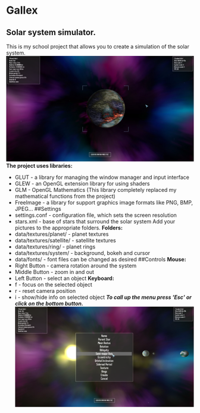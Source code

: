 # Gallex
## Solar system simulator.
This is my school project that allows you to create a simulation of the solar system. 
![create planet menu](https://github.com/archylex/Gallex/blob/master/screenshots/2.png)
**The project uses libraries:**
* GLUT - a library for managing the window manager and input interface
* GLEW - an OpenGL extension library for using shaders
* GLM - OpenGL Mathematics (This library completely replaced my mathematical functions from the project)
* FreeImage - a library for support graphics image formats like PNG, BMP, JPEG...
##Settings
* settings.conf - configuration file, which sets the screen resolution
* stars.xml - base of stars that surround the solar system
Add your pictures to the appropriate folders.
**Folders:**
* data/textures/planet/ - planet textures
* data/textures/satellite/ - satellite textures
* data/textures/ring/ - planet rings
* data/textures/system/ - background, bokeh and cursor
* data/fonts/ - font files can be changed as desired
##Controls
**Mouse:**
* Right Button - camera rotation around the system
* Middle Button - zoom in and out
* Left Button - select an object
**Keyboard:**
* f - focus on the selected object
* r - reset camera position
* i - show/hide info on selected object
***To call up the menu press 'Esc' or click on the bottom button.***
![create planet menu](https://github.com/archylex/Gallex/blob/master/screenshots/3.png)
